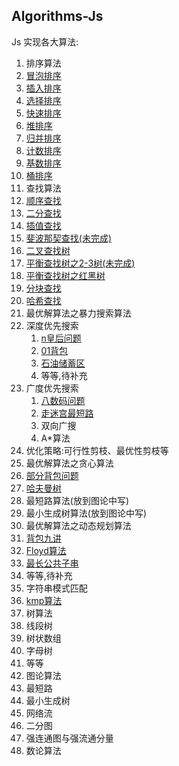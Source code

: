 ## Algorithms-Js

Js 实现各大算法:

1. 排序算法
 1. [冒泡排序](./sort/BubbleSort.js)
 2. [插入排序](./sort/InsertSort.js)
 3. [选择排序](./sort/SelectionSort.js)
 4. [快速排序](./sort/QuickSort.js)
 5. [堆排序](./sort/HeapSort.js)
 6. [归并排序](./sort/MergeSort.js)
 7. [计数排序](./sort/CountingSort.js)
 8. [基数排序](./sort/RadixSort.js)
 9. [桶排序](./sort/BucketSort.js)
2. 查找算法
 1. [顺序查找](./search/SequenceSearch.js)
 2. [二分查找](./search/BinarySearch.js)
 3. [插值查找](./search/InsertionSearch.js)
 4. [斐波那契查找(未完成)](./search/FibonacciSearch.js)
 5. [二叉查找树](./search/BinarySearchTree.js)
 6. [平衡查找树之2-3树(未完成)](./search/TwoThreeTree.js)
 7. [平衡查找树之红黑树](./serach/RedBlackTree.js)
 8. [分块查找](./search/BlockSearch.js)
 9. [哈希查找](./search/HashSearch.js)
3. 最优解算法之暴力搜索算法
 1. 深度优先搜索
    1. [n皇后问题](./dfs/NQueens.js)
    2. [01背包](./dfs/Package01.js)
    3. [石油储蓄区](.dfs/OilDeposits.js)
    4. 等等,待补充
 2. 广度优先搜索
    1. [八数码问题](./bfs/EightNumber.js)
    2. [走迷宫最短路](./bfs/Maze.js)
    3. 双向广搜
    4. A*算法
 3. 优化策略:可行性剪枝、最优性剪枝等
4. 最优解算法之贪心算法
 1. [部分背包问题](./search/PackageGreedy.js)
 2. [哈夫曼树](./search/HuffmanGreedy.js)
 3. 最短路算法(放到图论中写)
 4. 最小生成树算法(放到图论中写)
5. 最优解算法之动态规划算法
 1. [背包九讲](./dp/PackageDp.js)
 2. [Floyd算法](./dp/Floyd.js)
 3. [最长公共子串](./dp/LCS.js)
 4. 等等,待补充
6. 字符串模式匹配
 1. [kmp算法](./string/kmp.js)
7. 树算法
 1. 线段树
 2. 树状数组
 3. 字母树
 4. 等等
8. 图论算法
 1. 最短路
 2. 最小生成树
 3. 网络流
 4. 二分图
 5. 强连通图与强流通分量
9. 数论算法